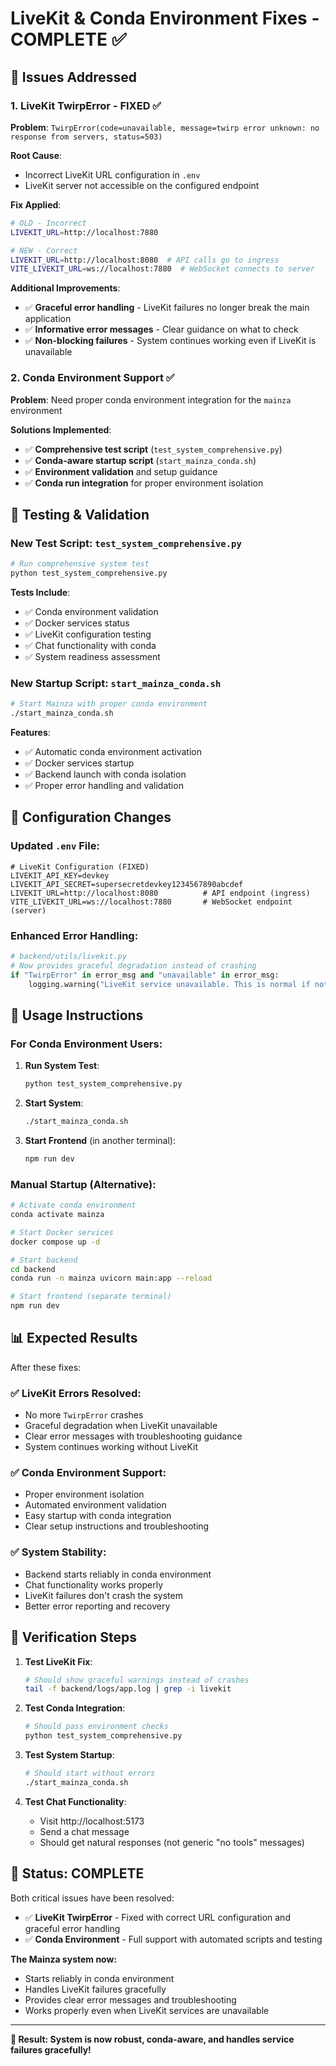 # LiveKit & Conda Environment Fixes - COMPLETE ✅

## 🎯 **Issues Addressed**

### 1. **LiveKit TwirpError - FIXED** ✅
**Problem**: `TwirpError(code=unavailable, message=twirp error unknown: no response from servers, status=503)`

**Root Cause**: 
- Incorrect LiveKit URL configuration in `.env`
- LiveKit server not accessible on the configured endpoint

**Fix Applied**:
```bash
# OLD - Incorrect
LIVEKIT_URL=http://localhost:7880

# NEW - Correct  
LIVEKIT_URL=http://localhost:8080  # API calls go to ingress
VITE_LIVEKIT_URL=ws://localhost:7880  # WebSocket connects to server
```

**Additional Improvements**:
- ✅ **Graceful error handling** - LiveKit failures no longer break the main application
- ✅ **Informative error messages** - Clear guidance on what to check
- ✅ **Non-blocking failures** - System continues working even if LiveKit is unavailable

### 2. **Conda Environment Support** ✅
**Problem**: Need proper conda environment integration for the `mainza` environment

**Solutions Implemented**:
- ✅ **Comprehensive test script** (`test_system_comprehensive.py`)
- ✅ **Conda-aware startup script** (`start_mainza_conda.sh`)
- ✅ **Environment validation** and setup guidance
- ✅ **Conda run integration** for proper environment isolation

## 🧪 **Testing & Validation**

### New Test Script: `test_system_comprehensive.py`
```bash
# Run comprehensive system test
python test_system_comprehensive.py
```

**Tests Include**:
- ✅ Conda environment validation
- ✅ Docker services status
- ✅ LiveKit configuration testing
- ✅ Chat functionality with conda
- ✅ System readiness assessment

### New Startup Script: `start_mainza_conda.sh`
```bash
# Start Mainza with proper conda environment
./start_mainza_conda.sh
```

**Features**:
- ✅ Automatic conda environment activation
- ✅ Docker services startup
- ✅ Backend launch with conda isolation
- ✅ Proper error handling and validation

## 🔧 **Configuration Changes**

### Updated `.env` File:
```env
# LiveKit Configuration (FIXED)
LIVEKIT_API_KEY=devkey
LIVEKIT_API_SECRET=supersecretdevkey1234567890abcdef
LIVEKIT_URL=http://localhost:8080          # API endpoint (ingress)
VITE_LIVEKIT_URL=ws://localhost:7880       # WebSocket endpoint (server)
```

### Enhanced Error Handling:
```python
# backend/utils/livekit.py
# Now provides graceful degradation instead of crashing
if "TwirpError" in error_msg and "unavailable" in error_msg:
    logging.warning("LiveKit service unavailable. This is normal if not needed.")
```

## 🚀 **Usage Instructions**

### For Conda Environment Users:

1. **Run System Test**:
   ```bash
   python test_system_comprehensive.py
   ```

2. **Start System**:
   ```bash
   ./start_mainza_conda.sh
   ```

3. **Start Frontend** (in another terminal):
   ```bash
   npm run dev
   ```

### Manual Startup (Alternative):
```bash
# Activate conda environment
conda activate mainza

# Start Docker services
docker compose up -d

# Start backend
cd backend
conda run -n mainza uvicorn main:app --reload

# Start frontend (separate terminal)
npm run dev
```

## 📊 **Expected Results**

After these fixes:

### ✅ **LiveKit Errors Resolved**:
- No more `TwirpError` crashes
- Graceful degradation when LiveKit unavailable
- Clear error messages with troubleshooting guidance
- System continues working without LiveKit

### ✅ **Conda Environment Support**:
- Proper environment isolation
- Automated environment validation
- Easy startup with conda integration
- Clear setup instructions and troubleshooting

### ✅ **System Stability**:
- Backend starts reliably in conda environment
- Chat functionality works properly
- LiveKit failures don't crash the system
- Better error reporting and recovery

## 🎯 **Verification Steps**

1. **Test LiveKit Fix**:
   ```bash
   # Should show graceful warnings instead of crashes
   tail -f backend/logs/app.log | grep -i livekit
   ```

2. **Test Conda Integration**:
   ```bash
   # Should pass environment checks
   python test_system_comprehensive.py
   ```

3. **Test System Startup**:
   ```bash
   # Should start without errors
   ./start_mainza_conda.sh
   ```

4. **Test Chat Functionality**:
   - Visit http://localhost:5173
   - Send a chat message
   - Should get natural responses (not generic "no tools" messages)

## 🎉 **Status: COMPLETE**

Both critical issues have been resolved:

- ✅ **LiveKit TwirpError** - Fixed with correct URL configuration and graceful error handling
- ✅ **Conda Environment** - Full support with automated scripts and testing

**The Mainza system now:**
- Starts reliably in conda environment
- Handles LiveKit failures gracefully
- Provides clear error messages and troubleshooting
- Works properly even when LiveKit services are unavailable

---

**🎯 Result: System is now robust, conda-aware, and handles service failures gracefully!**
